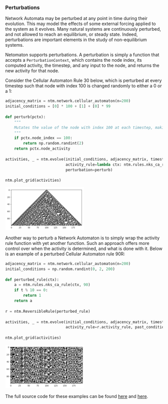 ### Perturbations

Network Automata may be perturbed at any point in time during their
evolution. This may model the effects of some external forcing applied
to the system as it evolves. Many natural systems are continuously
perturbed, and not allowed to reach an equilibrium, or steady state.
Indeed, perturbations are important elements in the study of
non-equilibrium systems.

Netomaton supports perturbations. A perturbation is
simply a function that accepts a `PerturbationContext`, which contains
the node index, its computed activity, the timestep, and any input to
the node, and returns the new activity for that node.

Consider the Cellular Automaton Rule 30 below, which is perturbed at
every timestep such that node with index 100 is changed randomly to
either a 0 or a 1:
```python
adjacency_matrix = ntm.network.cellular_automaton(n=200)
initial_conditions = [0] * 100 + [1] + [0] * 99

def perturb(pctx):
    """
    Mutates the value of the node with index 100 at each timestep, making it either 0 or 1 randomly.
    """
    if pctx.node_index == 100:
        return np.random.randint(2)
    return pctx.node_activity

activities, _ = ntm.evolve(initial_conditions, adjacency_matrix, timesteps=100,
                           activity_rule=lambda ctx: ntm.rules.nks_ca_rule(ctx, 30),
                           perturbation=perturb)

ntm.plot_grid(activities)
```
<img src="../../resources/perturbation.png" width="50%"/>

Another way to perturb a Network Automaton is to simply wrap the activity
rule function with yet another function. Such an approach offers more
control over when the activity is determined, and what is done with it.
Below is an example of a perturbed Cellular Automaton rule 90R:
```python
adjacency_matrix = ntm.network.cellular_automaton(n=200)
initial_conditions = np.random.randint(0, 2, 200)

def perturbed_rule(ctx):
    a = ntm.rules.nks_ca_rule(ctx, 90)
    if t % 10 == 0:
        return 1
    return a

r = ntm.ReversibleRule(perturbed_rule)

activities, _ = ntm.evolve(initial_conditions, adjacency_matrix, timesteps=100,
                           activity_rule=r.activity_rule, past_conditions=[initial_conditions])

ntm.plot_grid(activities)
```
<img src="../../resources/perturbation_reversible.png" width="50%"/>

The full source code for these examples can be found
[here](perturbation_eca_demo.py) and [here](perturbation_reversible_demo.py).
